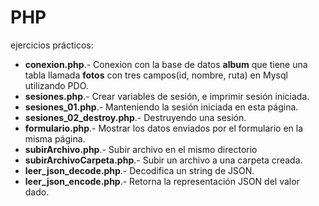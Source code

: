 # PHP 
ejercicios prácticos:
<ul>
  <li><Strong>conexion.php</strong>.- Conexion con la base de datos <b>album</b> que tiene una tabla llamada <b>fotos</b> con tres campos(id, nombre, ruta) en Mysql utilizando PDO.</li>
  <li><Strong>sesiones.php</Strong>.- Crear variables de sesión, e imprimir sesión iniciada.</li>
  <li><Strong>sesiones_01.php</Strong>.- Manteniendo la sesión iniciada en esta página.</li>
  <li><Strong>sesiones_02_destroy.php</Strong>.- Destruyendo una sesión.</li>
  <li><Strong>formulario.php</Strong>.- Mostrar los datos enviados por el formulario en la misma página.</li>
  <li><Strong>subirArchivo.php</Strong>.- Subir archivo en el mismo directorio</li>
  <li><Strong>subirArchivoCarpeta.php</Strong>.- Subir un archivo a una carpeta creada. </li>
  <li><Strong>leer_json_decode.php</Strong>.- Decodifica un string de JSON. </li>
  <li><Strong>leer_json_encode.php</Strong>.- Retorna la representación JSON del valor dado. </li> 
</ul>
